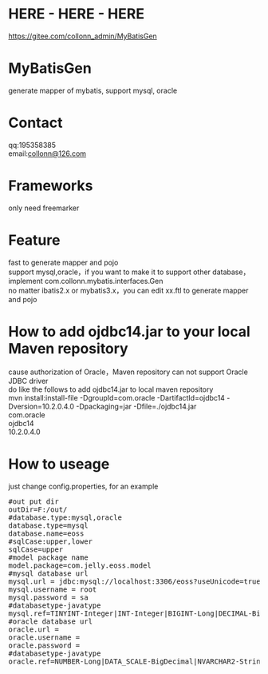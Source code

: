 # HERE - HERE - HERE
https://gitee.com/collonn_admin/MyBatisGen

# MyBatisGen
generate mapper of mybatis, support mysql, oracle
# Contact  
qq:195358385  
email:collonn@126.com  
# Frameworks
only need freemarker
# Feature
fast to generate mapper and pojo  
support mysql,oracle，if you want to make it to support other database，implement com.collonn.mybatis.interfaces.Gen  
no matter ibatis2.x or mybatis3.x，you can edit xx.ftl to generate mapper and pojo
# How to add ojdbc14.jar to your local Maven repository
cause authorization of Oracle，Maven repository can not support Oracle JDBC driver  
do like the follows to add ojdbc14.jar to local maven repository  
mvn install:install-file -DgroupId=com.oracle -DartifactId=ojdbc14 -Dversion=10.2.0.4.0 -Dpackaging=jar -Dfile=./ojdbc14.jar
<dependency>  
    <groupId>com.oracle</groupId>  
    <artifactId>ojdbc14</artifactId>  
    <version>10.2.0.4.0</version>  
</dependency>  
# How to useage
just change config.properties, for an example  
<pre>
#out put dir
outDir=F:/out/
#database.type:mysql,oracle
database.type=mysql
database.name=eoss
#sqlCase:upper,lower
sqlCase=upper
#model package name
model.package=com.jelly.eoss.model
#mysql database url
mysql.url = jdbc:mysql://localhost:3306/eoss?useUnicode=true&characterEncoding=utf8&useOldAliasMetadataBehavior=true
mysql.username = root
mysql.password = sa
#databasetype-javatype
mysql.ref=TINYINT-Integer|INT-Integer|BIGINT-Long|DECIMAL-BigDecimal|CHAR-String|VARCHAR-String|TEXT-String|LONGTEXT-String|DATETIME-Date
#oracle database url
oracle.url =
oracle.username =
oracle.password =
#databasetype-javatype
oracle.ref=NUMBER-Long|DATA_SCALE-BigDecimal|NVARCHAR2-String|VARCHAR2-String|VARCHAR-String|CHAR-String|CLOB-String|DATE-Date

</pre>
